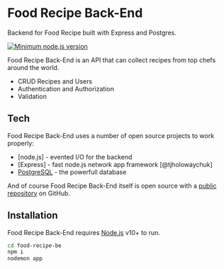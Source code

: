 # Food Recipe Back-End
Backend for Food Recipe built with Express and Postgres.

[![Minimum node.js version](https://badgen.net/npm/node/express)](https://npmjs.com/package/express)


Food Recipe Back-End is an API that can collect recipes from top chefs around the world.

- CRUD Recipes and Users
- Authentication and Authorization
- Validation

## Tech

Food Recipe Back-End uses a number of open source projects to work properly:

- [node.js] - evented I/O for the backend
- [Express] - fast node.js network app framework [@tjholowaychuk]
- [PostgreSQL](https://www.postgresql.org/) - the powerfull database

And of course Food Recipe Back-End itself is open source with a [public repository](https://github.com/alkarim99/food-recipe-be) on GitHub.

## Installation

Food Recipe Back-End requires [Node.js](https://nodejs.org/) v10+ to run.

```sh
cd food-recipe-be
npm i
nodemon app
```

